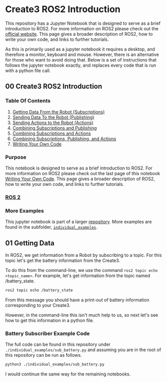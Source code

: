 # Create3 ROS2 Introduction

This repository has a Jupyter Notebook that is designed to serve as a brief introduction to ROS2. For more information on ROS2 please check out the [official website](https://docs.ros.org/en/galactic/index.html). This page gives a broader description of ROS2, how to write your own code, and links to further tutorials.

As this is primarily used as a jupyter notebook it requires a desktop, and therefore a monitor, keyboard and mouse. However, there is an alternative for those who want to avoid doing that. Below is a set of instructions that follows the jupyter notebook exactly, and replaces every code that is run with a python file call.

## 00 Create3 ROS2 Introduction

### Table Of Contents

1. [Getting Data From the Robot (Subscriptions)](./01_Getting_Data.ipynb)
2. [Sending Data To the Robot (Publishing)](./#01-getting-data)
3. [Sending Actions to the Robot (Actions)](./03_Sending_Actions.ipynb)
4. [Combining Subscriptions and Publishing](./04_Combining_Sub_and_Pub.ipynb)
5. [Combining Subscriptions and Actions](./05_Combine_Sub_Actions.ipynb)
6. [Combining Subscriptions, Publishing, and Actions](./06_Combining_Sub_Pub_and_Actions.ipynb)
7. [Writing Your Own Code](./07_Writing_New_Code.ipynb)

### Purpose

This notebook is designed to serve as a brief introduction to ROS2. For more information on ROS2 please check out the last page of this notebook [Writing Your Own Code](./07_Writing_New_Code.ipynb). This page gives a broader description of ROS2, how to write your own code, and links to further tutorials.

### [ROS 2](https://docs.ros.org/en/galactic/index.html)

### More Examples

This jupyter notebook is part of a larger [repository](https://github.com/paccionesawyer/Create3_Python). More examples are found in the subfolder, [`individual_examples`](./individual_examples).

## 01 Getting Data

In ROS2, we get information from a Robot by subscribing to a topic. For this topic let's get the battery information from the Create3.

To do this from the command-line, we use the command `ros2 topic echo <topic_name>`. For example, let's get information from the topic named /battery_state.

```bash
ros2 topic echo /battery_state
```

From this message you should have a print-out of battery information corresponding to your Create3.

However, in the command-line this isn't much help to us, so next let's see how to get this information in a python file.

### Battery Subscriber Example Code

The full code can be found in this repository under `./individual_examples/sub_battery.py` and assuming you are in the root of this repository can be run as follows.

```bash
python3 ./individual_examples/sub_battery.py
```

I would continue the same way for the remaining notebooks.
